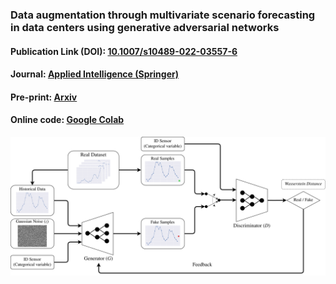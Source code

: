 ### Data augmentation through multivariate scenario forecasting in data centers using generative adversarial networks

#### Publication Link (DOI): [10.1007/s10489-022-03557-6](https://dx.doi.org/10.1007/s10489-022-03557-6)
#### Journal: [Applied Intelligence (Springer)](https://www.springer.com/journal/10489)
#### Pre-print: [Arxiv](http://arxiv.org/abs/2201.06147)
#### Online code: [Google Colab](https://drive.google.com/file/d/1MmlzetbEEL8CP-OUbNUmtR_mur3eC4OI/view?usp=sharing)

![alt text](Imgs/GAN_architecture_2.png)
